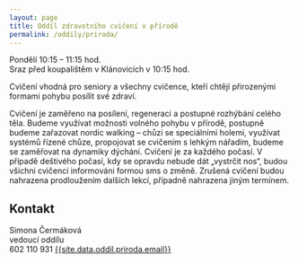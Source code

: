 ```yaml
---
layout: page
title: Oddíl zdravotního cvičení v přírodě
permalink: /oddily/priroda/
---
```


Pondělí 10:15 – 11:15 hod.  
Sraz před koupalištěm v Klánovicích v 10:15 hod.

Cvičení vhodná pro seniory a všechny cvičence, kteří chtějí přirozenými formami pohybu posílit své zdraví.

Cvičení je zaměřeno na posílení, regeneraci a postupné rozhýbání celého těla. Budeme využívat možnosti volného pohybu v přírodě, postupně budeme zařazovat nordic walking – chůzi se speciálními holemi, využívat systémů řízené chůze, propojovat se cvičením s lehkým nářadím, budeme se zaměřovat na dynamiky dýchání. Cvičení je za každého počasí. V případě deštivého počasí, kdy se opravdu nebude dát „vystrčit nos“, budou všichni cvičenci informováni formou sms o změně. Zrušená cvičení budou nahrazena prodloužením dalších lekcí, případně nahrazena jiným termínem. 

## Kontakt

Simona Čermáková  
vedoucí oddílu  
602 110 931
[{{site.data.oddil.priroda.email}}](mailto:{{site.data.oddil.priroda.email}})
